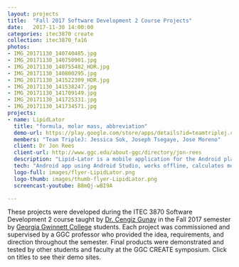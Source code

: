 ```yaml
---
layout: projects
title:  "Fall 2017 Software Development 2 Course Projects"
date:   2017-11-30 14:00:00
categories: itec3870 create
collection: itec3870_fa16
photos:
- IMG_20171130_140740485.jpg
- IMG_20171130_140750901.jpg
- IMG_20171130_140755482_HDR.jpg
- IMG_20171130_140800295.jpg
- IMG_20171130_141522309_HDR.jpg
- IMG_20171130_141538247.jpg
- IMG_20171130_141709149.jpg
- IMG_20171130_141725331.jpg
- IMG_20171130_141734571.jpg
projects:
- name: LipidLator
  title: "formula, molar mass, abbreviation"
  demo-url: https://play.google.com/store/apps/details?id=teamtriplej.com.lipidlator21&hl=en
  members: "Team TripleJ: Jessica Sok, Joseph Tsegaye, Jose Moreno"
  client: Dr Jon Rees
  client-url: http://www.ggc.edu/about-ggc/directory/jon-rees
  description: "Lipid-Lator is a mobile application for the Android platform currently available on the Google Play Store. This application was designed for Dr. Jon Rees who needs this application to be able to perform daily tasks at his current employment. Due to the nature of the app, it can also be of use to many people around the world as it is a utility application. With Lipid-Lator, one is able to calculate the abbreviation, formula, and monoisotopic molar mass of over 97 million different combinations of lipids. All of the data is completely offline so there is no need for any internet connection at all. This application can and will help many chemists easily and rapidly find the information they need."
  tech: "Android app using Android Studio, works offline, calculates molar masses of over 97 million different combinations of options"
  logo-full: images/flyer-LipidLator.png
  logo-thumb: images/thumb-flyer-LipidLator.png
  screencast-youtube: B8mQj-wBI9A

---
```


These projects were developed during the ITEC 3870 Software
Development 2 course taught by [Dr. Cengiz Gunay][gunay-ggc] in the
Fall 2017 semester by [Georgia Gwinnett College][ggc] students. Each
project was commissioned and supervised by a GGC professor who
provided the idea, requirements, and direction throughout the
semester. Final products were demonstrated and tested by other
students and faculty at the GGC CREATE symposium. Click on
titles to see their demo sites.

  <!-- lightgallery -->
  <script src="https://code.jquery.com/jquery-2.2.4.min.js"></script>
  <script src="https://cdn.jsdelivr.net/lightgallery/1.3.7/js/lightgallery.min.js"></script>  
  <script src="https://cdn.jsdelivr.net/g/lg-zoom"></script>  

  <script type="text/javascript">
    $(document).ready(function() {
    $("body").lightGallery({
	zoom: true,
	selector: 'a#lightgallery',
	selectWithin: 'body'
    }); 
    });
  </script>

[ggc]:		http://www.ggc.edu
[gunay-ggc]: 	http://www.ggc.edu/about-ggc/directory/cengiz-gunay
